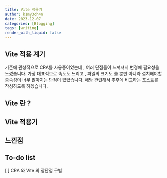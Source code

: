 ```yaml
---
title: Vite 적용기
author: k1my3ch4n
date: 2023-12-07
categories: [Blogging]
tags: [writing]
render_with_liquid: false
---
```


## Vite 적용 계기

기존에 관성적으로 CRA를 사용중이었는데 , 여러 단점들이 느껴져서 변경에 필요성을 느꼈습니다. 가장 대표적으로 속도도 느리고 , 파일의 크기도 클 뿐만 아니라 설치해야할 종속성이 너무 많아지는 단점이 있었습니다. 해당 관련해서 추후에 비교하는 포스트를 작성하도록 하겠습니다.

## Vite 란 ?

## Vite 적용기

## 느낀점

## To-do list

[ ] CRA 와 Vite 의 장단점 구별
